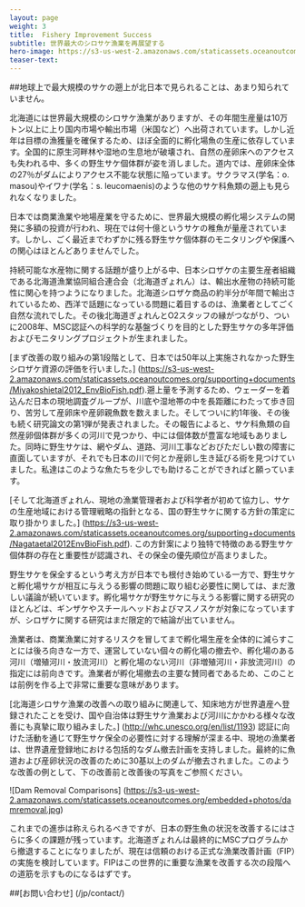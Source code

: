 ```yaml
---
layout: page
weight: 3
title:  Fishery Improvement Success
subtitle: 世界最大のシロサケ漁業を再展望する
hero-image: https://s3-us-west-2.amazonaws.com/staticassets.oceanoutcomes.org/hero+photos/hokkaidosuccesshero.jpg
teaser-text:
---
```

##地球上で最大規模のサケの遡上が北日本で見られることは、あまり知られていません。

北海道には世界最大規模のシロサケ漁業がありますが、その年間生産量は10万トン以上に上り国内市場や輸出市場（米国など）へ出荷されています。しかし近年は目標の漁獲量を確保するため、ほぼ全面的に孵化場魚の生産に依存しています。全国的に原生河畔林や湿地の生息地が破壊され、自然の産卵床へのアクセスも失われる中、多くの野生サケ個体群が姿を消しました。道内では、産卵床全体の27％がダムによりアクセス不能な状態に陥っています。サクラマス(学名：o. masou)やイワナ(学名：s. leucomaenis)のような他のサケ科魚類の遡上も見られなくなりました。

日本では商業漁業や地場産業を守るために、世界最大規模の孵化場システムの開発に多額の投資が行われ、現在では何十億というサケの稚魚が量産されています。しかし、ごく最近までわずかに残る野生サケ個体群のモニタリングや保護への関心はほとんどありませんでした。

持続可能な水産物に関する話題が盛り上がる中、日本シロザケの主要生産者組織である北海道漁業協同組合連合会（北海道ぎょれん）は、輸出水産物の持続可能性に関心を持つようになりました。北海道シロザケ商品の約半分が年間で輸出されているため、西洋で話題になっている問題に着目するのは、漁業者としてごく自然な流れでした。その後北海道ぎょれんとO2スタッフの縁がつながり、ついに2008年、MSC認証への科学的な基盤づくりを目的とした野生サケの多年評価およびモニタリングプロジェクトが生まれました。

[まず改善の取り組みの第1段階として、日本では50年以上実施されなかった野生シロザケ資源の評価を行いました。] (https://s3-us-west-2.amazonaws.com/staticassets.oceanoutcomes.org/supporting+documents/Miyakoshietal2012_EnvBioFish.pdf).遡上量を予測するため、ウェーダーを着込んだ日本の現地調査グループが、川底や湿地帯の中を長距離にわたって歩き回り、苦労して産卵床や産卵親魚数を数えました。そしてついに約1年後、その後も続く研究論文の第1弾が発表されました。その報告によると、サケ科魚類の自然産卵個体群が多くの河川で見つかり、中には個体数が豊富な地域もありました。同時に野生サケは、網やダム、道路、河川工事などおびただしい数の障害に直面していますが、それでも日本の川で何とか産卵し生き延びる術を見つけていました。私達はこのような魚たちを少しでも助けることができればと願っています。

[そして北海道ぎょれん、現地の漁業管理者および科学者が初めて協力し、サケの生産地域における管理戦略の指針となる、国の野生サケに関する方針の策定に取り掛かりました。] (https://s3-us-west-2.amazonaws.com/staticassets.oceanoutcomes.org/supporting+documents/Nagataetal2012EnvBioFish.pdf). この方針案により独特で特徴のある野生サケ個体群の存在と重要性が認識され、その保全の優先順位が高まりました。

野生サケを保全するという考え方が日本でも根付き始めている一方で、野生サケと孵化場サケが相互に与えうる影響の問題に取り組む必要性に関しては、まだ激しい議論が続いています。孵化場サケが野生サケに与えうる影響に関する研究のほとんどは、ギンザケやスチールヘッドおよびマスノスケが対象になっていますが、シロザケに関する研究はまだ限定的で結論が出ていません。

漁業者は、商業漁業に対するリスクを冒してまで孵化場生産を全体的に減らすことには後ろ向きな一方で、運営していない個々の孵化場の撤去や、孵化場のある河川（増殖河川・放流河川）と孵化場のない河川（非増殖河川・非放流河川）の指定には前向きです。漁業者が孵化場撤去の主要な賛同者であるため、このことは前例を作る上で非常に重要な意味があります。

[北海道シロサケ漁業の改善への取り組みに関連して、知床地方が世界遺産へ登録されたことを受け、国や自治体は野生サケ漁業および河川にかかわる様々な改善にも真摯に取り組みました。] (http://whc.unesco.org/en/list/1193) 認証に向けた活動を通じて野生サケ保全の必要性に対する理解が深まる中、現地の漁業者は、世界遺産登録地における包括的なダム撤去計画を支持しました。最終的に魚道および産卵状況の改善のために30基以上のダムが撤去されました。このような改善の例として、下の改善前と改善後の写真をご参照ください。

![Dam Removal Comparisons] (https://s3-us-west-2.amazonaws.com/staticassets.oceanoutcomes.org/embedded+photos/damremoval.jpg)

これまでの進歩は称えられるべきですが、日本の野生魚の状況を改善するにはさらに多くの課題が残っています。北海道ぎょれんは最終的にMSCプログラムから撤退することになりましたが、現在は信頼のおける正式な漁業改善計画（FIP）の実施を検討しています。FIPはこの世界的に重要な漁業を改善する次の段階への道筋を示すものになるはずです。

##[お問い合わせ] (/jp/contact/)

